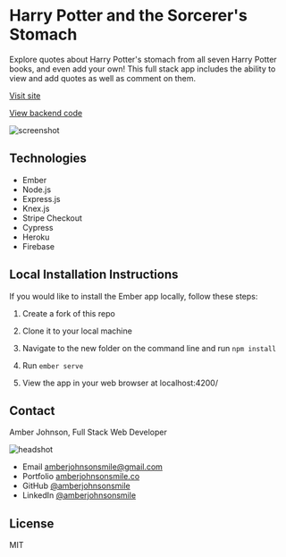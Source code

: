 # Harry Potter and the Sorcerer's Stomach
Explore quotes about Harry Potter's stomach from all seven Harry Potter books, and even add your own! This full stack app includes the ability to view and add quotes as well as comment on them.

[Visit site](https://hpstomach.firebaseapp.com/)

[View backend code](https://github.com/amberjohnsonsmile/sorcerers-stomach-api)

![screenshot](https://user-images.githubusercontent.com/31632938/36686881-18c4a552-1ae5-11e8-9af1-bf170e7f9d44.png)

## Technologies
* Ember
* Node.js
* Express.js
* Knex.js
* Stripe Checkout
* Cypress
* Heroku
* Firebase

## Local Installation Instructions
If you would like to install the Ember app locally, follow these steps:

1. Create a fork of this repo

1. Clone it to your local machine

1. Navigate to the new folder on the command line and run `npm install`

1. Run `ember serve`

1. View the app in your web browser at localhost:4200/


## Contact

Amber Johnson, Full Stack Web Developer

![headshot](https://user-images.githubusercontent.com/31632938/36687590-517de15e-1ae7-11e8-8753-5c28cefd5e69.jpeg)
* Email amberjohnsonsmile@gmail.com
* Portfolio [amberjohnsonsmile.co](https://amberjohnsonsmile.co)
* GitHub [@amberjohnsonsmile](https://github.com/amberjohnsonsmile)
* LinkedIn [@amberjohnsonsmile](https://linkedin.com/in/amberjohnsonsmile)

## License

MIT
